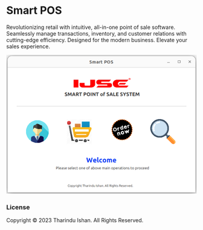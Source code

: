 # Smart POS
Revolutionizing retail with intuitive, all-in-one point of sale software. Seamlessly manage transactions, inventory, and customer relations with cutting-edge efficiency. Designed for the modern business. Elevate your sales experience.

![img_1.png](img2.png)
### License
Copyright &copy; 2023 Tharindu Ishan. All Rights Reserved.

